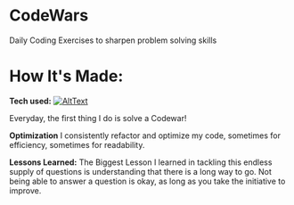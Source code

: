 # CodeWars
Daily Coding Exercises to sharpen problem solving skills


# How It's Made:

**Tech used:** [![AltText](https://camo.githubusercontent.com/30934920b46fd5b6874bf6ce5f9a3afd8ea0e5e4ed20ab9eda0450286ba7a138/68747470733a2f2f696d672e736869656c64732e696f2f7374617469632f76313f6c6162656c3d7c266d6573736167653d4a41564153435249505426636f6c6f723d336337663564267374796c653d706c6173746963266c6f676f3d6a617661736372697074)](#)

Everyday, the first thing I do is solve a Codewar!

**Optimization**
I consistently refactor and optimize my code, sometimes for efficiency, sometimes for readability.

**Lessons Learned:**
The Biggest Lesson I learned in tackling this endless supply of questions is understanding that there is a long way to go. Not being able to answer a question is okay, as long as you take the initiative to improve.